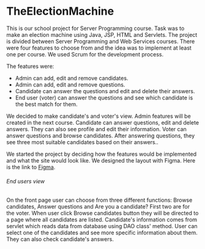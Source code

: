 # TheElectionMachine
This is our school project for Server Programming course. Task was to make an election machine using Java, JSP, HTML and Servlets. The project is divided between Server Programming and Web Services courses. There were four features to choose from and the idea was to implement at least one per course. We used Scrum for the development process.

The features were:

 -  Admin can add, edit and remove candidates.
 -  Admin can add, edit and remove questions.
 -  Candidate can answer the questions and edit and delete their answers.
 -  End user (voter) can answer the questions and see which candidate is the best match for them.

We decided to make candidate's and voter's view. Admin features will be created in the next course. 
Candidate can answer questions, edit and delete answers. They can also see profile and edit their information. 
Voter can answer questions and browse candidates. After answering questions, they see three most suitable candidates based on their answers..

We started the project by deciding how the features would be implemented and what the site would look like. We designed the layout with Figma. Here is the link to [Figma](https://www.figma.com/file/OV6hQmNGV3PbAVEQjBtPgV/Election-Machine-Frontpage?node-id=0%3A1).

###### End users view

On the front page user can choose from three different functions: Browse candidates, Answer questions and Are you a candidate? First two are for the voter.
When user click Browse candidates button they will be directed to a page where all candidates are listed. Candidate's information comes from servlet which reads data from database using DAO class' method. User can select one of the candidates and see more specific information about them. They can also check candidate's answers. 
